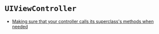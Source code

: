 `UIViewController`
==================

 - [Making sure that your controller calls its superclass's methods when needed](UIViewControllerSuperCalls.md)
